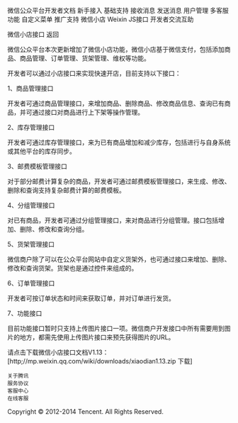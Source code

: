 
微信公众平台开发者文档
新手接入
基础支持
接收消息
发送消息
用户管理
多客服功能
自定义菜单
推广支持
微信小店
Weixin JS接口
开发者交流互助

微信小店接口
返回

微信公众平台本次更新增加了微信小店功能，微信小店基于微信支付，包括添加商品、商品管理、订单管理、货架管理、维权等功能。

开发者可以通过小店接口来实现快速开店，目前支持以下接口：

1、商品管理接口

开发者可通过商品管理接口，来增加商品、删除商品、修改商品信息、查询已有商品，并可通过接口对商品进行上下架等操作管理。

2、库存管理接口

开发者可通过库存管理接口，来为已有商品增加和减少库存，包括进行与自身系统或其他平台的库存同步。

3、邮费模板管理接口

对于部分邮费计算复杂的商品，开发者可通过邮费模板管理接口，来生成、修改、删除和查询支持复杂邮费计算的邮费模板。

4、分组管理接口

对已有商品，开发者可通过分组管理接口，来对商品进行分组管理。接口包括增加、删除、修改和查询分组。

5、货架管理接口

微信商户除了可以在公众平台网站中自定义货架外，也可通过接口来增加、删除、修改和查询货架。货架也是通过控件来组成的。

6、订单管理接口

开发者可按订单状态和时间来获取订单，并对订单进行发货。

7、功能接口

目前功能接口暂时只支持上传图片接口一项。微信商户开发接口中所有需要用到图片的地方，都需先使用上传图片接口来预先获得图片的URL。

请点击下载微信小店接口文档V1.13： [http;//mp.weixin.qq.com/wiki/downloads/xiaodian1.13.zip 下载]

    关于腾讯
    服务协议
    客服中心
    在线客服

Copyright © 2012-2014 Tencent. All Rights Reserved.



